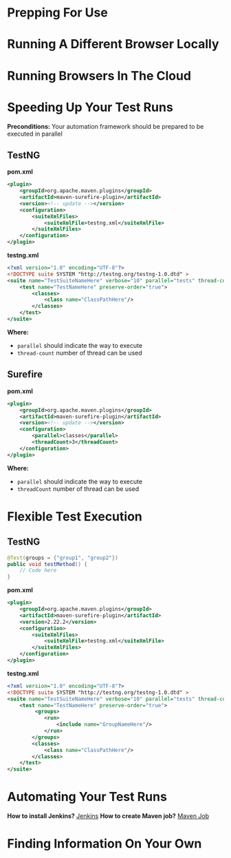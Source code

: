 # Prepping For Use

# Running A Different Browser Locally

# Running Browsers In The Cloud

# Speeding Up Your Test Runs
**Preconditions:** Your automation framework should be prepared to be executed in parallel

## TestNG
**pom.xml**
```xml
<plugin>
    <groupId>org.apache.maven.plugins</groupId>
    <artifactId>maven-surefire-plugin</artifactId>
    <version><!-- update --></version>
    <configuration>
        <suiteXmlFiles>
            <suiteXmlFile>testng.xml</suiteXmlFile>
        </suiteXmlFiles>
    </configuration>
</plugin>
```

**testng.xml**
```xml
<?xml version="1.0" encoding="UTF-8"?>
<!DOCTYPE suite SYSTEM "http://testng.org/testng-1.0.dtd" >
<suite name="TestSuiteNameHere" verbose="10" parallel="tests" thread-count="ThreadsHere">
    <test name="TestNameHere" preserve-order="true">
        <classes>
            <class name="ClassPathHere"/>
        </classes>
    </test>
</suite>
```
**Where:**
- `parallel` should indicate the way to execute
- `thread-count` number of thread can be used

## Surefire
**pom.xml**
```xml
<plugin>
    <groupId>org.apache.maven.plugins</groupId>
    <artifactId>maven-surefire-plugin</artifactId>
    <version><!-- update --></version>
    <configuration>
        <parallel>classes</parallel>
        <threadCount>3</threadCount>
    </configuration>
</plugin>
```
**Where:**
- `parallel` should indicate the way to execute
- `threadCount` number of thread can be used

# Flexible Test Execution

## TestNG
```java
@Test(groups = {"group1", "group2"})
public void testMethod() {
    // Code here
}
```

**pom.xml**
```xml
<plugin>
    <groupId>org.apache.maven.plugins</groupId>
    <artifactId>maven-surefire-plugin</artifactId>
    <version>2.22.2</version>
    <configuration>
        <suiteXmlFiles>
            <suiteXmlFile>testng.xml</suiteXmlFile>
        </suiteXmlFiles>
    </configuration>
</plugin>
```

**testng.xml**
```xml
<?xml version="1.0" encoding="UTF-8"?>
<!DOCTYPE suite SYSTEM "http://testng.org/testng-1.0.dtd" >
<suite name="TestSuiteNameHere" verbose="10" parallel="tests" thread-count="ThreadsHere">
    <test name="TestNameHere" preserve-order="true">
         <groups>
            <run>
                <include name="GroupNameHere"/>
            </run>
        </groups>
        <classes>
            <class name="ClassPathHere"/>
        </classes>
    </test>
</suite>
```

# Automating Your Test Runs
**How to install Jenkins?** [Jenkins](https://www.jenkins.io/download/lts/macos/)
**How to create Maven job?** [Maven Job](https://medium.com/@anusha.sharma3010/build-a-simple-maven-project-in-jenkins-da7a2a4ae202)

# Finding Information On Your Own
